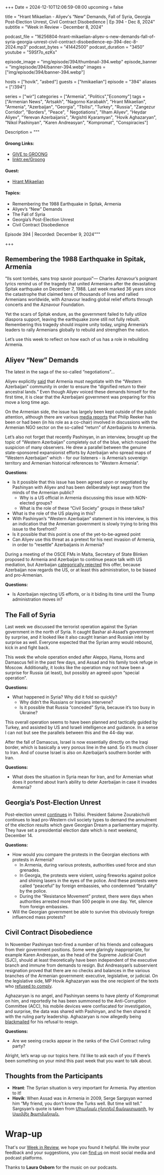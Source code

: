 +++
Date = 2024-12-10T12:06:59-08:00
upcoming = false

title = "Hrant Mikaelian - Aliyev's “New” Demands, Fall of Syria, Georgia Post-Election Unrest, Civil Contract Disobedience | Ep 394 - Dec 8, 2024"
subtitle = "Week in Review - December 8, 2024"

podcast_file = "16256804-hrant-mikaelian-aliyev-s-new-demands-fall-of-syria-georgia-unrest-civil-contract-disobedience-ep-394-dec-8-2024.mp3"
podcast_bytes = "41442500"
podcast_duration = "3450"
youtube = "59Sf7o_ezKs"

episode_image = "img/episode/394/thumbnail-394.webp"
episode_banner = "img/episode/394/banner-394.webp"
images = ["img/episode/394/banner-394.webp"]

hosts = ["hovik", "asbed"]
guests = ["hmikaelian"]
episode = "394"
aliases = ["/394"]

series = ["wir"]
categories = ["Armenia", "Politics","Economy"]
tags = ["Armenian News", "Artsakh", "Nagorno Karabakh", "Hrant Mikaelian", "Armenia", "Azerbaijan", "Georgia", "Tbilisi", "Turkey", "Russia", "Zangezur Corridor", "Borders", "Peace", " Negotiations", "Ilham Aliyev", "Heydar Aliyev", "Yerevan Azerbaijanis", "Argishti Kyaramyan", "Hovik Aghazaryan", "Nikol Pashinyan", "Karen Andreasyan", "Kompromat", "Conspiracies"]

Description = """

#### Groong Links:
* [GIVE to GROONG](https://podcasts.groong.org/donate)
* [linktr.ee/Groong](https://linktr.ee/groong)

#### Guest:
* [Hrant Mikaelian](/guest/hmikaelian)

#### Topics:
* Remembering the 1988 Earthquake in Spitak, Armenia
* Aliyev’s “New” Demands
* The Fall of Syria
* Georgia’s Post-Election Unrest
* Civil Contract Disobedience

Episode 394 | Recorded: December 9, 2024"""

+++

## Remembering the 1988 Earthquake in Spitak, Armenia

"Ils sont tombés, sans trop savoir pourquoi"— Charles Aznavour’s poignant lyrics remind us of the tragedy that united Armenians after the devastating Spitak earthquake on December 7, 1988. Last week marked 36 years since the catastrophe that claimed tens of thousands of lives and rallied Armenians worldwide, with Aznavour leading global relief efforts through concerts and the Aznavour Foundation.

Yet the scars of Spitak endure, as the government failed to fully utilize diaspora support, leaving the earthquake zone still not fully rebuilt. Remembering this tragedy should inspire unity today, urging Armenia’s leaders to rally Armenians globally to rebuild and strengthen the nation.

Let’s use this week to reflect on how each of us has a role in rebuilding Armenia.


## Aliyev “New” Demands

The latest in the saga of the so-called “negotiations”...

Aliyev explicitly [said](https://www.azatutyun.am/a/33228084.html) that Armenia must negotiate with the “Western Azerbaijan” community in order to ensure the “dignified return to their ancestral lands.” Even though Aliyev voiced these demands himself for the first time, it is clear that the Azerbaijani government was preparing for this move a long time ago. 

On the Armenian side, the issue has largely been kept outside of the public attention, although there are various [media reports](https://www.youtube.com/live/kKYMnqRzWzI?si=LcmT82SZBSiz-7D6&t=546) that Philip Reeker has been or had been (in his role as a co-chair) involved in discussions with the Armenian NGO sector on the so-called “return” of Azerbaijanis to Armenia.

Let’s also not forget that recently Pashinyan, in an interview, brought up the topic of “Western Azerbaijan” completely out of the blue, which roused the suspicion of many observers. He drew a parallel between the genuine state-sponsored expansionist efforts by Azerbaijan who spread maps of “Western Azerbaijan” which - for our listeners - is Armenia’s sovereign territory and Armenian historical references to “Western Armenia”.

**Questions**:
* Is it possible that this issue has been agreed upon or negotiated by Pashinyan with Aliyev and has been deliberately kept away from the minds of the Armenian public?
    * Why is a US official in Armenia discussing this issue with NON-elected groups?
    * What is the role of these “Civil Society” groups in these talks?
* What is the role of the US playing in this?
* With Pashinyan’s “Western Azerbaijan” statement in his interview, is this an indication that the Armenian government is slowly trying to bring this issue to the forefront?
* Is it possible that this point is one of the yet-to-be-agreed point 
* Can Aliyev use this threat as a pretext for his next invasion of Armenia, in order to “resettle” Azerbaijanis in Armenia?

During a meeting of the OSCE FMs in Malta, Secretary of State Blinken proposed to Armenia and Azerbaijan to continue peace talk with US mediation, but Azerbaijan [categorically rejected](https://www.azatutyun.am/a/33228166.html) this offer, because Azerbaijan now regards the US, or at least this administration, to be biased and pro-Armenian.

**Questions:**
* Is Azerbaijan rejecting US efforts, or is it biding its time until the Trump administration moves in?


## The Fall of Syria

Last week we discussed the terrorist operation against the Syrian government in the north of Syria. It caught Bashar al-Assad’s government by surprise, and it looked like it also caught Iranian and Russian intel by surprise as well. Everyone expected that the Syrian army would rebound, kick in and fight back.

This week the whole operation ended after Aleppo, Hama, Homs and Damascus fell in the past few days, and Assad and his family took refuge in Moscow. Additionally, it looks like the operation may not have been a surprise for Russia (at least), but possibly an agreed upon “special operation”.

**Questions:**
* What happened in Syria? Why did it fold so quickly?
    * Why didn’t the Russians or Iranians intervene?
    * Is it possible that Russia “conceded” Syria, because it’s too busy in Ukraine?


This overall operation seems to have been planned and tactically guided by Turkey, and assisted by US and Israeli intelligence and guidance. In a sense I can not but see the parallels between this and the 44-day war. 

After the fall of Damascus, Israel is now essentially directly on the Iraqi border, which is basically a very porous line in the sand. So it’s much closer to Iran. And of course Israel is also on Azerbaijan’s southern border with Iran.

**Questions:**
* What does the situation in Syria mean for Iran, and for Armenian what does it portend about Iran’s ability to deter Azerbaijan in case it invades Armenia?


## Georgia’s Post-Election Unrest

Post-election unrest [continues](https://www.rferl.org/a/tbilisi-eu-kohakhidze-zurabishvili/33224688.html) in Tbilisi. President Salome Zourabichvili continues to lead pro-Western civil society types to demand the annulment of the election results which gave Georgian Dream a parliamentary majority. They have set a presidential election date which is next weekend, December 14.

**Questions:**
* How would you compare the protests in the Georgian elections with protests in Armenia?
    * In Armenia, during various protests, authorities used force and stun grenades. 
    * In Georgia, the protests were violent, using fireworks against police and shining lasers in the eyes of the police. And these protests were called “peaceful” by foreign embassies, who condemned “brutality” by the police.
    * During the “Resistance Movement” protest, there were days when authorities arrested more than 500 people in one day. Yet, silence from foreign embassies.
* Will the Georgian government be able to survive this obviously foreign influenced mass protests?


## Civil Contract Disobedience

In November Pashinyan text-fired a number of his friends and colleagues from their government positions. Some were glaringly inappropriate, for example Karen Andresyan, as the head of the Supreme Judicial Court (SJC), should at least theoretically have been independent of the executive branch and immune from demands to resign. But Andreasyan’s subservient resignation proved that there are no checks and balances in the various branches of the Armenian government: executive, legislative, or judicial. On the legislative side, MP Hovik Aghazaryan was the one recipient of the texts who [refused to comply](https://www.azatutyun.am/a/33228302.html).

Aghazaryan is no angel, and Pashinyan seems to have plenty of Kompromat on him, and reportedly he has been summoned to the Anti-Corruption Committee (ACC), his mobile devices were confiscated for investigation, and surprise, the data was shared with Pashinyan, and he then shared it with the ruling party leadership. Aghazaryan is now allegedly being [blackmailed](https://www.azatutyun.am/a/33229466.html) for his refusal to resign.

**Questions:**
* Are we seeing cracks appear in the ranks of the Civil Contract ruling party?

Alright, let’s wrap up our topics here. I’d like to ask each of you if there’s been something on your mind this past week that you want to talk about.


## Thoughts from the Participants
* **Hrant**: The Syrian situation is very important for Armenia. Pay attention to it!
* **Hovik**: When Assad was in Armenia in 2009, Serge Sargsyan warned him “My friend, you don’t know the Turks well. But time will tell.” Sargsyan’s quote is taken from [Միայնակ ընդդեմ ճակատագրի](https://newmag.am/am/book/alone-vs-fate), by [Սամվել Ֆարմանյան](https://newmag.am/am/author/samvel-farmanyan)<span style="text-decoration:underline;">.</span>

# Wrap-up

That's our [Week in Review](https://podcasts.groong.org/), we hope you found it helpful. We invite your feedback and your suggestions, you can [find us](https://linktr.ee/groong) on most social media and podcast platforms.

Thanks to __Laura Osborn__ for the music on our podcasts.
